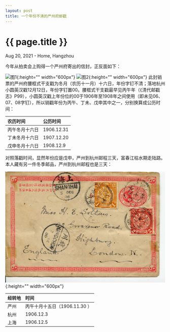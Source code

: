 ```yaml
---
layout: post
title: 一个年份不清的严州府邮戳
---
```


{{ page.title }}
================
<p class="meta">Aug 20, 2021 - Home, Hangzhou</p>

今年从拍卖会上购得一个严州府寄出的信封，正反面如下：

![图1](/images/2021-08-10/19081209_yanchow_1.jpg){:height="" width="600px"}
![图2](/images/2021-08-10/19081209_yanchow_2.jpg){:height="" width="600px"}
此封销票的严州府腰框式干支戳为冬月（农历十一月）十六日，年份字钉不清；落地杭州小圆英汉戳12月12日，年份字钉置00。腰框式干支戳最早见丙午年（《清代邮戳志》P99），小圆英汉戳上年份位的00于1906年至1908年之间使用（即未见06、07、08字钉），所以销戳年份为丙午、丁未、戊申其中之一，分别换算成公历时间：

| 农历时间 | 公历时间 |
| :---- | :----- | 
| 丙午冬月十六日 | 1906.12.31 |
| 丁未冬月十六日 | 1907.12.20 |
| 戊申冬月十六日 | 1908.12.9 |

对照落戳时间，显然年份应是戊申，严州到杭州邮程三天，富春江枯水期走陆路。本人藏有另一件冬季邮品，严州到杭州邮程也是三天：

![图3](/images/2021-08-10/19061130_yanchow_1.jpg){:height="" width="600px"}
 
| 经转地 | 时间 |
| :---- | :----- | 
| 严州 | 丙午十月十五日（1906.11.30 ）|
| 杭州 | 1906.12.3  |
| 上海 | 1906.12.5  |